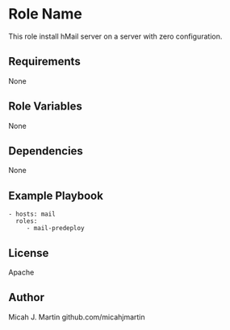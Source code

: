 Role Name
=========

This role install hMail server on a server with zero configuration.

Requirements
------------

None

Role Variables
--------------

None

Dependencies
------------

None

Example Playbook
----------------

    - hosts: mail
      roles:
         - mail-predeploy

License
-------

Apache

Author
------

Micah J. Martin
github.com/micahjmartin
